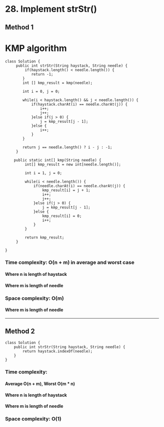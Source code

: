 # 28. Implement strStr() 
## Method 1
# KMP algorithm
```
class Solution {
     public int strStr(String haystack, String needle) {
         if(haystack.length() < needle.length()) {
	    	return -1;
	    }
	    int [] kmp_result = kmp(needle);
	    
	    int i = 0, j = 0;
	    
	    while(i < haystack.length() && j < needle.length()) {
	    	if(haystack.charAt(i) == needle.charAt(j)) {
	    		i++;
	    		j++;
	    	}else if(j > 0) {
	    		j = kmp_result[j - 1];
	    	}else {
	    		i++;
	    	}
	    }
	    
	    return j == needle.length() ? i - j : -1;
     }
    
    public static int[] kmp(String needle) {
		 int[] kmp_result = new int[needle.length()];
		 
		 int i = 1, j = 0;
		 
		 while(i < needle.length()) {
			 if(needle.charAt(i) == needle.charAt(j)) {
				 kmp_result[i] = j + 1;
				 i++;
				 j++;
			 }else if(j > 0) {
				 j = kmp_result[j - 1];
			 }else {
				 kmp_result[i] = 0;
				 i++;
			 }
		 }
		 
		 return kmp_result;
	 }
	 
}
```
### Time complexity: O(n + m) in average and worst case
#### Where n is length of haystack
#### Where m is length of needle
### Space complexity: O(m)
#### Where m is length of needle
---
## Method 2
```
class Solution {
    public int strStr(String haystack, String needle) {
        return haystack.indexOf(needle);
    }
}
```
### Time complexity: 
#### Average O(n + m), Worst O(m * n)
#### Where n is length of haystack
#### Where m is length of needle
### Space complexity: O(1)

